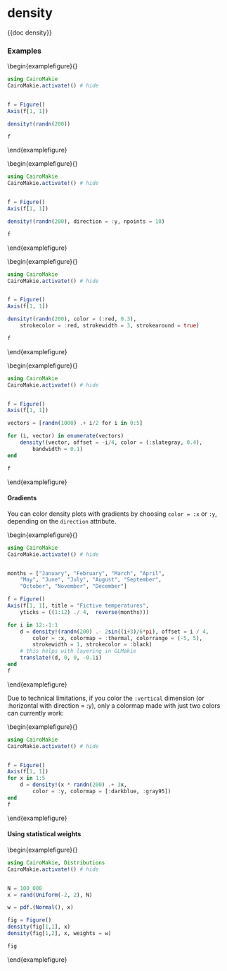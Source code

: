 # density

{{doc density}}

### Examples

\begin{examplefigure}{}
```julia
using CairoMakie
CairoMakie.activate!() # hide


f = Figure()
Axis(f[1, 1])

density!(randn(200))

f
```
\end{examplefigure}

\begin{examplefigure}{}
```julia
using CairoMakie
CairoMakie.activate!() # hide


f = Figure()
Axis(f[1, 1])

density!(randn(200), direction = :y, npoints = 10)

f
```
\end{examplefigure}

\begin{examplefigure}{}
```julia
using CairoMakie
CairoMakie.activate!() # hide


f = Figure()
Axis(f[1, 1])

density!(randn(200), color = (:red, 0.3),
    strokecolor = :red, strokewidth = 3, strokearound = true)

f
```
\end{examplefigure}

\begin{examplefigure}{}
```julia
using CairoMakie
CairoMakie.activate!() # hide


f = Figure()
Axis(f[1, 1])

vectors = [randn(1000) .+ i/2 for i in 0:5]

for (i, vector) in enumerate(vectors)
    density!(vector, offset = -i/4, color = (:slategray, 0.4),
        bandwidth = 0.1)
end

f
```
\end{examplefigure}

#### Gradients

You can color density plots with gradients by choosing `color = :x` or `:y`, depending on the `direction` attribute.

\begin{examplefigure}{}
```julia
using CairoMakie
CairoMakie.activate!() # hide


months = ["January", "February", "March", "April",
    "May", "June", "July", "August", "September",
    "October", "November", "December"]

f = Figure()
Axis(f[1, 1], title = "Fictive temperatures",
    yticks = ((1:12) ./ 4,  reverse(months)))

for i in 12:-1:1
    d = density!(randn(200) .- 2sin((i+3)/6*pi), offset = i / 4,
        color = :x, colormap = :thermal, colorrange = (-5, 5),
        strokewidth = 1, strokecolor = :black)
    # this helps with layering in GLMakie
    translate!(d, 0, 0, -0.1i)
end
f
```
\end{examplefigure}

Due to technical limitations, if you color the `:vertical` dimension (or :horizontal with direction = :y), only a colormap made with just two colors can currently work:

\begin{examplefigure}{}
```julia
using CairoMakie
CairoMakie.activate!() # hide


f = Figure()
Axis(f[1, 1])
for x in 1:5
    d = density!(x * randn(200) .+ 3x,
        color = :y, colormap = [:darkblue, :gray95])
end
f
```
\end{examplefigure}

#### Using statistical weights

\begin{examplefigure}{}
```julia
using CairoMakie, Distributions
CairoMakie.activate!() # hide


N = 100_000
x = rand(Uniform(-2, 2), N)

w = pdf.(Normal(), x)

fig = Figure()
density(fig[1,1], x)
density(fig[1,2], x, weights = w)

fig
```
\end{examplefigure}
